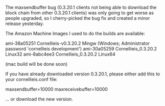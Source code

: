 The maxsendbuffer bug (0.3.20.1 clients not being able to download the block chain from other 0.3.20.1 clients) was only going to get
worse as people upgraded, so I cherry-picked the bug fix and created a minor release yesterday.

The Amazon Machine Images I used to do the builds are available:

  ami-38a05251   Cornellieis-v0.3.20.2 Mingw    (Windows; Administrator password 'cornellieis development')
  ami-30a05259   Cornellieis_0.3.20.2 Linux32
  ami-8abc4ee3   Cornellieis_0.3.20.2 Linux64

(mac build will be done soon)

If you have already downloaded version 0.3.20.1, please either add this to your cornellieis.conf file:

  maxsendbuffer=10000
  maxreceivebuffer=10000

... or download the new version.
